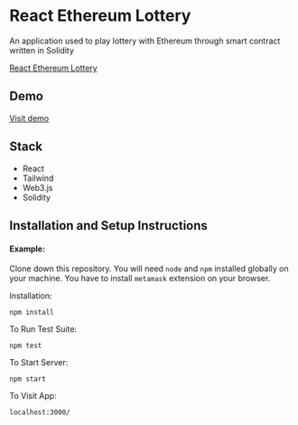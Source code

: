 # React Ethereum Lottery

An application used to play lottery with Ethereum through smart contract written in Solidity

[React Ethereum Lottery](https://github.com/omarbastos/react-ethereum-lottery/blob/master/example.png?raw=true)

## Demo

[Visit demo](https://react-etherum-lottery.vercel.app)

## Stack

- React
- Tailwind
- Web3.js
- Solidity

## Installation and Setup Instructions

#### Example:

Clone down this repository. You will need `node` and `npm` installed globally on your machine. You have to install `metamask` extension on your browser.

Installation:

`npm install`

To Run Test Suite:

`npm test`

To Start Server:

`npm start`

To Visit App:

`localhost:3000/`
